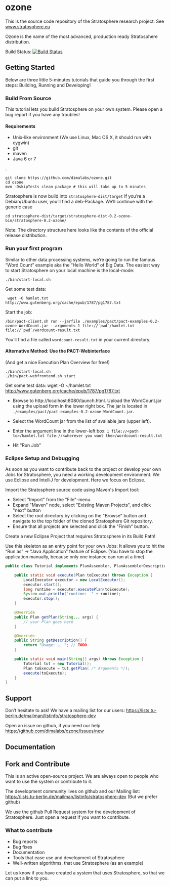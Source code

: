 # ozone


This is the source code repository of the Stratosphere research project. 
See www.stratosphere.eu

Ozone is the name of the most advanced, production ready Stratosphere distribution.



Build Status: [![Build Status](https://travis-ci.org/dimalabs/ozone.png)](https://travis-ci.org/dimalabs/ozone)

## Getting Started
Below are three little 5-minutes tutorials that guide you through the first steps: Building, Running and Developing!

###  Build From Source

This tutorial lets you build Stratosphere on your own system. Please open a bug report if you have any troubles!

#### Requirements
* Unix-like environment (We use Linux, Mac OS X, it should run with cygwin)
* git
* maven
* Java 6 or 7

.

	git clone https://github.com/dimalabs/ozone.git
	cd ozone
	mvn -DskipTests clean package # this will take up to 5 minutes

Stratosphere is now build into `stratosphere-dist/target`
If you’re a Debian/Ubuntu user, you’ll find a deb-Package. We’ll continue with the generic case

	cd stratosphere-dist/target/stratosphere-dist-0.2-ozone-bin/stratosphere-0.2-ozone/

Note: The directory structure here looks like the contents of the official release distribution.

### Run your first program

Similar to other data processing systems, we’re going to run the famous “Word Count” example aka the “Hello World” of Big Data.
The easiest way to start Stratosphere on your local machine is the local-mode:

	./bin/start-local.sh

Get some test data:

	 wget -O hamlet.txt http://www.gutenberg.org/cache/epub/1787/pg1787.txt

Start the job:

	/bin/pact-client.sh run --jarfile ./examples/pact/pact-examples-0.2-ozone-WordCount.jar --arguments 1 file://`pwd`/hamlet.txt file://`pwd`/wordcount-result.txt

You’ll find a file called `wordcount-result.txt` in your current directory.

#### Alternative Method: Use the PACT-Webinterface
(And get a nice Execution Plan Overview for free!)

	./bin/start-local.sh
	./bin/pact-webfrontend.sh start

Get some test data:
	 wget -O ~/hamlet.txt http://www.gutenberg.org/cache/epub/1787/pg1787.txt

* Browse to http://localhost:8080/launch.html. Upload the WordCount.jar using the upload form in the lower right box. The jar is located in `./examples/pact/pact-examples-0.2-ozone-WordCount.jar`.
* Select the WordCount jar from the list of available jars (upper left).
* Enter the argument line in the lower-left box: `1 file://<path to>/hamlet.txt file://<wherever you want the>/wordcount-result.txt`

* Hit “Run Job”


### Eclipse Setup and Debugging

As soon as you want to contribute back to the project or develop your own Jobs for Stratosphere, you need a working development environment. We use Eclipse and IntelliJ for development. Here we focus on Eclipse.

Import the Stratosphere source code using Maven's Import tool:
  * Select "Import" from the "File"-menu.
  * Expand "Maven" node, select "Existing Maven Projects", and click "next" button
  * Select the root directory by clicking on the "Browse" button and navigate to the top folder of the cloned Stratosphere Git repository.
  * Ensure that all projects are selected and click the "Finish" button.

Create a new Eclipse Project that requires Stratosphere in its Build Path!

Use this skeleton as an entry point for your own Jobs: It allows you to hit the “Run as” -> “Java Application” feature of Eclipse. (You have to stop the application manually, because only one instance can run at a time)

```java
public class Tutorial implements PlanAssembler, PlanAssemblerDescription {

	public static void execute(Plan toExecute) throws Exception {
		LocalExecutor executor = new LocalExecutor();
		executor.start();
		long runtime = executor.executePlan(toExecute);
		System.out.println("runtime:  " + runtime);
		executor.stop();
	}

	@Override
	public Plan getPlan(String... args) {
		// your Plan goes here
	}

	@Override
	public String getDescription() {
		return "Usage: …. "; // TODO
	}

	public static void main(String[] args) throws Exception {
		Tutorial tut = new Tutorial();
		Plan toExecute = tut.getPlan( /* Arguments */);
		execute(toExecute);
	}
}

```

## Support
Don’t hesitate to ask!
We have a mailing list for our users: https://lists.tu-berlin.de/mailman/listinfo/stratosphere-dev

Open an issue on github, if you need our help https://github.com/dimalabs/ozone/issues/new

## Documentation


## Fork and Contribute

This is an active open-source project. We are always open to people who want to use the system or contribute to it. 

The development community lives on github and our Mailing list: https://lists.tu-berlin.de/mailman/listinfo/stratosphere-dev (But we prefer github)

We use the github Pull Request system for the development of Stratosphere. Just open a request if you want to contribute.

### What to contribute
* Bug reports
* Bug fixes
* Documentation
* Tools that ease use and development of Stratosphere
* Well-written algorithms, that use Stratosphere (as an example)


Let us know if you have created a system that uses Stratosphere, so that we can put a link to you.







